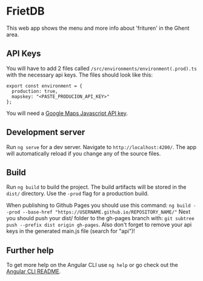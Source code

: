 # FrietDB

This web app shows the menu and more info about 'frituren' in the Ghent area.

## API Keys

You will have to add 2 files called `/src/environments/environment(.prod).ts` with the necessary api keys. The files should look like this:

```
export const environment = {
  production: true,
  mapskey: "<PASTE_PRODUCION_API_KEY>"
};
```
You will need a [Google Maps Javascript API key](https://developers.google.com/maps/documentation/javascript/get-api-key).

## Development server

Run `ng serve` for a dev server. Navigate to `http://localhost:4200/`. The app will automatically reload if you change any of the source files.

## Build

Run `ng build` to build the project. The build artifacts will be stored in the `dist/` directory. Use the `-prod` flag for a production build.

When publishing to Github Pages you should use this command: `ng build --prod --base-href "https://USERNAME.github.io/REPOSITORY_NAME/"`
Next you should push your dist/ folder to the gh-pages branch with: `git subtree push --prefix dist origin gh-pages`. Also don't forget to remove your api keys in the generated main.js file (search for "api")!

## Further help

To get more help on the Angular CLI use `ng help` or go check out the [Angular CLI README](https://github.com/angular/angular-cli/blob/master/README.md).
